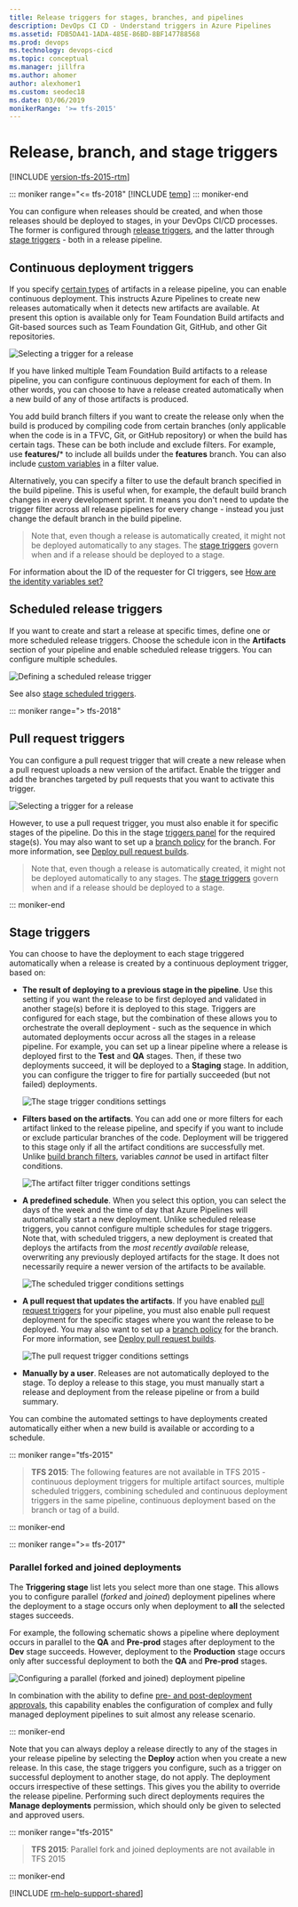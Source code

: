 ```yaml
---
title: Release triggers for stages, branches, and pipelines
description: DevOps CI CD - Understand triggers in Azure Pipelines
ms.assetid: FDB5DA41-1ADA-485E-86BD-8BF147788568
ms.prod: devops
ms.technology: devops-cicd
ms.topic: conceptual
ms.manager: jillfra
ms.author: ahomer
author: alexhomer1
ms.custom: seodec18
ms.date: 03/06/2019
monikerRange: '>= tfs-2015'
---
```


# Release, branch, and stage triggers

[!INCLUDE [version-tfs-2015-rtm](../_shared/version-tfs-2015-rtm.md)]

::: moniker range="<= tfs-2018"
[!INCLUDE [temp](../_shared/concept-rename-note.md)]
::: moniker-end

You can configure when releases should be created, and when those releases should be deployed to stages,
in your DevOps CI/CD processes.
The former is configured through [release triggers](#release-triggers),
and the latter through [stage triggers](#env-triggers) - both in a release pipeline.

<h2 id="release-triggers">Continuous deployment triggers</h2>

If you specify [certain types](artifacts.md#sources) of
artifacts in a release pipeline, you can enable continuous deployment.
This instructs Azure Pipelines to create
new releases automatically when it detects new artifacts
are available. At present this option is available only for Team Foundation Build artifacts
and Git-based sources such as Team Foundation Git, GitHub, and other Git repositories.

![Selecting a trigger for a release](_img/trigger-01.png)

If you have linked multiple Team Foundation Build artifacts to a release pipeline,
you can configure continuous deployment for each of them.
In other words, you can choose to have a release created automatically when a new build
of any of those artifacts is produced.

You add build branch filters if you want to create the release only
when the build is produced by compiling code from certain branches
(only applicable when the code is in a TFVC, Git, or GitHub repository)
or when the build has certain tags. These can be both include and exclude filters.
For example, use **features/*** to include all builds under the **features** branch.
You can also include [custom variables](variables.md) in a filter value.

Alternatively, you can specify a filter to use the default branch specified
in the build pipeline. This is useful when, for example, the default build branch
changes in every development sprint. It means you don't need to update the trigger
filter across all release pipelines for every change - instead you just change the
default branch in the build pipeline.

>Note that, even though a release is automatically created, it
might not be deployed automatically to any stages. The
[stage triggers](#env-triggers) govern when and if a release should be deployed to a stage.

For information about the ID of the requester for CI triggers, see [How are the identity variables set?](../build/variables.md#how-are-the-identity-variables-set)

<h2 id="scheduled-triggers">Scheduled release triggers</h2>

If you want to create and start a release at specific times, define one or more
scheduled release triggers. Choose the schedule icon in the **Artifacts** section of your
pipeline and enable scheduled release triggers. You can configure multiple schedules.

![Defining a scheduled release trigger](_img/trigger-04.png)

See also [stage scheduled triggers](#stage-scheduled-triggers).

::: moniker range="> tfs-2018"

<h2 id="prsettrigger">Pull request triggers</h2>

You can configure a pull request trigger that will create a new release when a pull request 
uploads a new version of the artifact. Enable the trigger and add the branches targeted by pull requests
that you want to activate this trigger. 

![Selecting a trigger for a release](_img/trigger-01a.png)

However, to use a pull request trigger, you must also enable it for specific stages of the pipeline.
Do this in the stage [triggers panel](#prtrigger) for the required stage(s). 
You may also want to set up a [branch policy](../../repos/git/pr-status-policy.md) for the branch. For more information, see [Deploy pull request builds](deploy-pull-request-builds.md).

>Note that, even though a release is automatically created, it
might not be deployed automatically to any stages. The
[stage triggers](#env-triggers) govern when and if a release should be deployed to a stage.

::: moniker-end

<h2 id="env-triggers">Stage triggers</h2>

You can choose to have the deployment to each stage triggered automatically
when a release is created by a continuous deployment trigger, based on:

* **The result of deploying to a previous stage in the pipeline**.
  Use this setting if you want the release to be first deployed and validated in
  another stage(s) before it is deployed to this stage.
  Triggers are configured for each stage,
  but the combination of these allows you to orchestrate
  the overall deployment - such as the sequence in which automated
  deployments occur across all the stages in a release
  pipeline. For example, you can set up a linear pipeline where
  a release is deployed first to the **Test** and **QA** stages.
  Then, if these two deployments succeed, it will be deployed to a **Staging**
  stage. In addition, you can configure the trigger to fire
  for partially succeeded (but not failed) deployments.

  ![The stage trigger conditions settings](_img/trigger-02a.png)

* **Filters based on the artifacts**. You can add one or more filters for each artifact linked to the release pipeline,
  and specify if you want to include or exclude particular branches of the code.
  Deployment will be triggered to this stage only if all the artifact conditions are successfully met.
  Unlike [build branch filters](#release-triggers), variables _cannot_ be used in artifact filter conditions.

  ![The artifact filter trigger conditions settings](_img/trigger-02b.png)

  <a name="stage-scheduled-triggers"></a>

* **A predefined schedule**. When you select this option,
  you can select the days of the week and the time of day that
  Azure Pipelines will automatically start a new deployment. Unlike scheduled
  release triggers, you cannot configure multiple schedules for stage triggers.
  Note that, with scheduled triggers, a new deployment is created that deploys the 
  artifacts from the _most recently available_ release, overwriting any previously deployed artifacts
  for the stage. It does not necessarily require a newer version of the artifacts to be
  available.

  ![The scheduled trigger conditions settings](_img/trigger-02.png)

<a name="prtrigger"></a>

* **A pull request that updates the artifacts**. If you have enabled
  [pull request triggers](#prsettrigger) for your pipeline, you must also enable
  pull request deployment for the specific stages where you want the release to be deployed. 
  You may also want to set up a [branch policy](../../repos/git/pr-status-policy.md) for the branch. For more information, see [Deploy pull request builds](deploy-pull-request-builds.md).

  ![The pull request trigger conditions settings](_img/trigger-02c.png)

* **Manually by a user**. Releases are
  not automatically deployed to the stage. To
  deploy a release to this stage, you must manually
  start a release and deployment from the release pipeline
  or from a build summary.

You can combine the automated settings to have deployments created
automatically either when a new build is available or according to
a schedule.

::: moniker range="tfs-2015"

> **TFS 2015**: The following features are not available in TFS 2015 -
continuous deployment triggers for multiple artifact sources,
multiple scheduled triggers, combining scheduled and continuous deployment triggers in the same pipeline,
continuous deployment based on the branch or tag of a build.

::: moniker-end

::: moniker range=">= tfs-2017"

### Parallel forked and joined deployments

The **Triggering stage** list lets you select
more than one stage. This allows you to
configure parallel (_forked_ and _joined_) deployment
pipelines where the deployment to a stage occurs
only when deployment to **all** the selected
stages succeeds.

For example, the following schematic shows a pipeline
where deployment occurs in parallel to the **QA** and
**Pre-prod** stages after deployment to the **Dev**
stage succeeds. However, deployment to the
**Production** stage occurs only after successful
deployment to both the **QA** and **Pre-prod** stages.

![Configuring a parallel (forked and joined) deployment pipeline](_img/trigger-03.png)

In combination with the ability to define
[pre- and post-deployment approvals](approvals/approvals.md),
this capability enables the configuration of complex
and fully managed deployment pipelines to suit
almost any release scenario.  

::: moniker-end

Note that you can always deploy a release directly to any of the
stages in your release pipeline by selecting the
**Deploy** action when you create a new release. In this case, the
stage triggers you configure, such as a trigger
on successful deployment to another stage, do not
apply. The deployment occurs irrespective of these settings.
This gives you the ability to override the release
pipeline. Performing such direct deployments requires
the **Manage deployments** permission, which should
only be given to selected and approved users.

::: moniker range="tfs-2015"

> **TFS 2015**: Parallel fork and joined deployments are not available in TFS 2015

::: moniker-end

[!INCLUDE [rm-help-support-shared](../_shared/rm-help-support-shared.md)]
